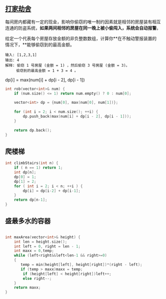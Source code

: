 ## [打家劫舍](https://leetcode-cn.com/problems/house-robber/)

每间房内都藏有一定的现金，影响你偷窃的唯一制约因素就是相邻的房屋装有相互连通的防盗系统，**如果两间相邻的房屋在同一晚上被小偷闯入，系统会自动报警**。

给定一个代表每个房屋存放金额的非负整数数组，计算你**在不触动警报装置的情况下，**能够偷窃到的最高金额。

```
输入: [1,2,3,1]
输出: 4
解释: 偷窃 1 号房屋 (金额 = 1) ，然后偷窃 3 号房屋 (金额 = 3)。
     偷窃到的最高金额 = 1 + 3 = 4 。
```

dp[i] = max(num[i] + dp[i - 2], dp[i - 1])

```cpp
int rob(vector<int>& num) {
    if (num.size() <= 1) return num.empty() ? 0 : num[0];
    
    vector<int> dp = {num[0], max(num[0], num[1])};
    
    for (int i = 2; i < num.size(); ++i) {
        dp.push_back(max(num[i] + dp[i - 2], dp[i - 1]));
    }
    
    return dp.back();
}
```
## 爬楼梯

```cpp
int climbStairs(int n) {
    if ( n == 1) return 1;
    int dp[n];
    dp[0] = 1;
    dp[1] = 2;
    for ( int i = 2; i < n; ++i ) {
        dp[i] = dp[i-2] + dp[i-1];
    }
    return dp[n-1];
}
```
## 盛最多水的容器

```cpp

int maxArea(vector<int>& height) {
    int len = height.size();
    int left = 0, right = len - 1;
    int maxx = 0,temp;
    while (left<right&&left<len-1 && right>=0)
    {
       temp = min(height[left], height[right])*(right - left);
       if (temp > maxx)maxx = temp;
        if (height[left] < height[right])left++;
        else right--;
    }
    return maxx;
}
```